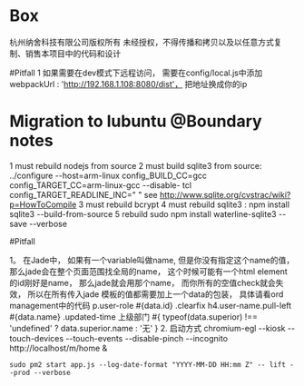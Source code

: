 # Box

杭州纳舍科技有限公司版权所有
未经授权，不得传播和拷贝以及以任意方式复制、销售本项目中的代码和设计

#Pitfall
1 如果需要在dev模式下远程访问， 需要在config/local.js中添加 webpackUrl : 'http://192.168.1.108:8080/dist'， 把地址换成你的ip


# Migration to lubuntu @Boundary notes

1 must rebuild nodejs from source
2 must build sqlite3 from source: ../configure --host=arm-linux config_BUILD_CC=gcc config_TARGET_CC=arm-linux-gcc --disable-
tcl config_TARGET_READLINE_INC=" " see http://www.sqlite.org/cvstrac/wiki?p=HowToCompile
3 must rebuild bcrypt
4 must rebuild sqlite3 : npm install sqlite3 --build-from-source
5 rebuild sudo npm install waterline-sqlite3 --save --verbose


#Pitfall

1。 在Jade中， 如果有一个variable叫做name, 但是你没有指定这个name的值， 那么jade会在整个页面范围找全局的name， 这个时候可能有一个html element 的id刚好是name， 那么jade就会用那个name， 而你所有的空值check就会失效， 所以在所有传入jade 模板的值都需要加上一个data的包装， 具体请看ord management中的代码
        p.user-role #{data.id}
        .clearfix
          h4.user-name.pull-left #{data.name} 
        .updated-time 上级部门 #{ typeof(data.superior) !== 'undefined' ? data.superior.name : '无' }
2. 启动方式 chromium-egl --kiosk --touch-devices --touch-events --disable-pinch  --incognito http://localhost/m/home &

    sudo pm2 start app.js --log-date-format "YYYY-MM-DD HH:mm Z" -- lift --prod --verbose


